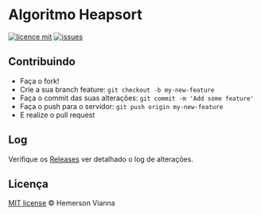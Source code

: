 # Algoritmo Heapsort

[![licence mit](https://img.shields.io/badge/license-MIT-blue.svg?style=flat-square)](http://hemersonvianna.mit-license.org/)
[![issues](https://img.shields.io/github/issues/descco-tools/algorithm-heapsort.svg?style=flat-square)](https://github.com/descco-tools/algorithm-heapsort/issues)

## Contribuindo

- Faça o fork!
- Crie a sua branch feature: `git checkout -b my-new-feature`
- Faça o commit das suas alterações: `git commit -m 'Add some feature'`
- Faça o push para o servidor: `git push origin my-new-feature`
- E realize o pull request

## Log

Verifique os [Releases](https://github.com/descco-tools/algorithm-heapsort/releases) ver detalhado o log de alterações.

## Licença

[MIT license](http://hemersonvianna.mit-license.org/) © Hemerson Vianna
